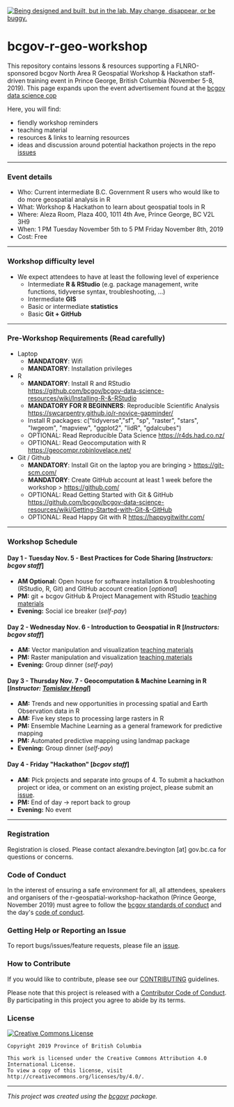 <a id="devex-badge" rel="Exploration" href="https://github.com/BCDevExchange/assets/blob/master/README.md"><img alt="Being designed and built, but in the lab. May change, disappear, or be buggy." style="border-width:0" src="https://assets.bcdevexchange.org/images/badges/exploration.svg" title="Being designed and built, but in the lab. May change, disappear, or be buggy." /></a>


# bcgov-r-geo-workshop

This repository contains lessons & resources supporting a FLNRO-sponsored bcgov North Area R Geospatial Workshop & Hackathon staff-driven training event in Prince George, British Columbia (November 5-8, 2019). This page expands upon the event advertisement found at the [bcgov data science cop](https://github.com/bcgov/bcgov-data-science-cop/tree/master/2019/2019-11-05_r-spatial-pg)

Here, you will find:

- fiendly workshop reminders
- teaching material
- resources & links to learning resources
- ideas and discussion around potential hackathon projects in the repo [issues](https://github.com/bcgov/ds-cop-intro-to-r/issues/)

------

### Event details 
- Who: Current intermediate B.C. Government R users who would like to do more geospatial analysis in R
- What: Workshop & Hackathon to learn about geospatial tools in R
- Where: Aleza Room, Plaza 400, 1011 4th Ave, Prince George, BC V2L 3H9
- When: 1 PM Tuesday November 5th to 5 PM Friday November 8th, 2019
- Cost: Free

------

### Workshop difficulty level
- We expect attendees to have at least the following level of experience
  - Intermediate **R & RStudio** (e.g. package management, write functions, tidyverse syntax, troubleshooting, ...)
  - Intermediate **GIS** 
  - Basic or intermediate **statistics**
  - Basic **Git + GitHub**
  
------

### Pre-Workshop Requirements (Read carefully)
- Laptop 
  - **MANDATORY**: Wifi 
  - **MANDATORY**: Installation privileges
- R
  - **MANDATORY**: Install R and RStudio https://github.com/bcgov/bcgov-data-science-resources/wiki/Installing-R-&-RStudio 
  - **MANDATORY FOR R BEGINNERS**: Reproducible Scientific Analysis https://swcarpentry.github.io/r-novice-gapminder/
  - Install R packages: c("tidyverse","sf", "sp", "raster", "stars", "lwgeom", "mapview", "ggplot2", "lidR", "gdalcubes")
  - OPTIONAL: Read Reproducible Data Science https://r4ds.had.co.nz/  
  - OPTIONAL: Read Geocomputation with R https://geocompr.robinlovelace.net/  
- Git / Github
  - **MANDATORY**: Install Git on the laptop you are bringing > https://git-scm.com/ 
  - **MANDATORY**: Create GitHub account at least 1 week before the workshop > https://github.com/ 
  - OPTIONAL: Read Getting Started with Git & GitHub https://github.com/bcgov/bcgov-data-science-resources/wiki/Getting-Started-with-Git-&-GitHub 
  - OPTIONAL: Read Happy Git with R https://happygitwithr.com/

------

### Workshop Schedule

#### Day 1 - Tuesday Nov. 5 - Best Practices for Code Sharing [_Instructors: bcgov staff_]
- **AM Optional:** Open house for software installation & troubleshooting (RStudio, R, Git) and GitHub account creation [_optional_]
- **PM:** git + bcgov GitHub & Project Management with RStudio [teaching materials](https://github.com/bevingtona/bcgov-r-geo-workshop/tree/master/20191105_Day_1_PM_Intro)
-	**Evening:** Social ice breaker (_self-pay_)

#### Day 2 - Wednesday Nov. 6 - Introduction to Geospatial in R [_Instructors: bcgov staff_]
-	**AM:** Vector manipulation and visualization [teaching materials](https://github.com/bevingtona/bcgov-r-geo-workshop/tree/master/20191106_Day_2_AM_Vector)
-	**PM:** Raster manipulation and visualization [teaching materials](https://github.com/bevingtona/bcgov-r-geo-workshop/tree/master/20191106_Day_2_PM_Raster)
-	**Evening:** Group dinner (_self-pay_)

#### Day 3 - Thursday Nov. 7 - Geocomputation & Machine Learning in R [_Instructor: [Tomislav Hengl](https://github.com/thengl)_]
-	**AM:** Trends and new opportunities in processing spatial and Earth Observation data in R
- **AM:** Five key steps to processing large rasters in R
- **PM:** Ensemble Machine Learning as a general framework for predictive mapping 
- **PM:** Automated predictive mapping using landmap package
-	**Evening:** Group dinner (_self-pay_)

#### Day 4 - Friday "Hackathon" [_bcgov staff_]
-	**AM:** Pick projects and separate into groups of 4. To submit a hackathon project or idea, or comment on an existing project, please submit an  [issue](https://github.com/bcgov/ds-cop-intro-to-r/issues/).
-	**PM:** End of day -> report back to group
-	**Evening:** No event
 
------

### Registration

Registration is closed. Please contact alexandre.bevington [at] gov.bc.ca  for questions or concerns. 


### Code of Conduct

In the interest of ensuring a safe environment for all,  all attendees, speakers and organisers of the r-geospatial-workshop-hackathon (Prince George, November 2019) must agree to follow the [bcgov standards of conduct](https://www2.gov.bc.ca/gov/content/careers-myhr/about-the-bc-public-service/ethics-standards-of-conduct/standards-of-conduct) and the day's [code of conduct](https://www.contributor-covenant.org/version/1/4/code-of-conduct).


### Getting Help or Reporting an Issue

To report bugs/issues/feature requests, please file an [issue](https://github.com/bcgov/ds-cop-intro-to-r/issues/).


### How to Contribute

If you would like to contribute, please see our [CONTRIBUTING](CONTRIBUTING.md) guidelines.

Please note that this project is released with a [Contributor Code of Conduct](CODE_OF_CONDUCT.md). By participating in this project you agree to abide by its terms.


### License

[![Creative Commons License](https://i.creativecommons.org/l/by/4.0/88x31.png)](http://creativecommons.org/licenses/by/4.0/)

```
Copyright 2019 Province of British Columbia

This work is licensed under the Creative Commons Attribution 4.0 International License.
To view a copy of this license, visit http://creativecommons.org/licenses/by/4.0/.
```
---
*This project was created using the [bcgovr](https://github.com/bcgov/bcgovr) package.* 
